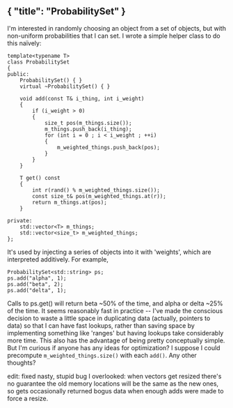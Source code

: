 { "title": "ProbabilitySet" }
---
I'm interested in randomly choosing an object from a set of objects, but with
non-uniform probabilities that I can set. I wrote a simple helper class to do
this naïvely:

```
template<typename T>
class ProbabilitySet
{
public:
    ProbabilitySet() { }
    virtual ~ProbabilitySet() { }

    void add(const T& i_thing, int i_weight)
    {
        if (i_weight > 0)
        {
            size_t pos(m_things.size());
            m_things.push_back(i_thing);
            for (int i = 0 ; i < i_weight ; ++i)
            {
                m_weighted_things.push_back(pos);
            }
        }
    }

    T get() const
    {
        int r(rand() % m_weighted_things.size());
        const size_t& pos(m_weighted_things.at(r));
        return m_things.at(pos);
    }

private:
    std::vector<T> m_things;
    std::vector<size_t> m_weighted_things;
};
```

It's used by injecting a series of objects into it with 'weights', which are
interpreted additively. For example,

```
ProbabilitySet<std::string> ps;
ps.add("alpha", 1);
ps.add("beta", 2);
ps.add("delta", 1);
```

Calls to ps.get() will return beta ~50% of the time, and alpha or delta ~25% of
the time. It seems reasonably fast in practice -- I've made the conscious
decision to waste a little space in duplicating data (actually, pointers to
data) so that I can have fast lookups, rather than saving space by implementing
something like 'ranges' but having lookups take considerably more time. This
also has the advantage of being pretty conceptually simple. But I'm curious if
anyone has any ideas for optimization? I suppose I could precompute
`m_weighted_things.size()` with each `add()`. Any other thoughts?

edit: fixed nasty, stupid bug I overlooked: when vectors get resized there's no
guarantee the old memory locations will be the same as the new ones, so gets
occasionally returned bogus data when enough adds were made to force a resize.

